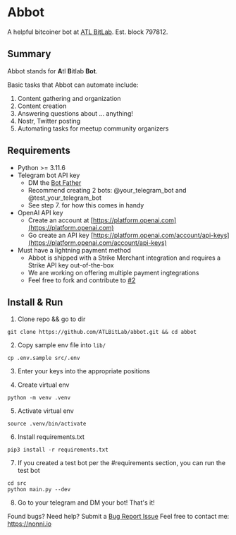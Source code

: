 # Abbot
A helpful bitcoiner bot at [ATL BitLab](https://atlbitlab.com/abbot). Est. block 797812.

## Summary
Abbot stands for **A**tl **B**itlab **Bot**. 

Basic tasks that Abbot can automate include:
1. Content gathering and organization
2. Content creation
3. Answering questions about ... anything!
4. Nostr, Twitter posting
5. Automating tasks for meetup community organizers

## Requirements
- Python >= 3.11.6 
- Telegram bot API key
  - DM the [Bot Father](https://www.telegram.me/BotFather)
  - Recommend creating 2 bots: @your_telegram_bot and @test_your_telegram_bot
  - See step 7. for how this comes in handy
- OpenAI API key
  - Create an account at [https://platform.openai.com](https://platform.openai.com) 
  - Go create an API key [https://platform.openai.com/account/api-keys](https://platform.openai.com/account/api-keys)
- Must have a lightning payment method
  - Abbot is shipped with a Strike Merchant integration and requires a Strike API key out-of-the-box
  - We are working on offering multiple payment ingtegrations
  - Feel free to fork and contribute to [#2](https://github.com/ATLBitLab/abbot/issues/2)

## Install & Run
1. Clone repo && go to dir
```
git clone https://github.com/ATLBitLab/abbot.git && cd abbot
```

2. Copy sample env file into `lib/`
```
cp .env.sample src/.env
```

3. Enter your keys into the appropriate positions

4. Create virtual env
```
python -m venv .venv
```

5. Activate virtual env
```
source .venv/bin/activate
```

6. Install requirements.txt
```
pip3 install -r requirements.txt
```

7. If you created a test bot per the #requirements section, you can run the test bot
```
cd src
python main.py --dev
```

8. Go to your telegram and DM your bot! That's it!

Found bugs? Need help? Submit a [Bug Report Issue](https://github.com/ATLBitLab/abbot/issues/new?assignees=&labels=&projects=&template=bug_report.md&title=)
Feel free to contact me: https://nonni.io
